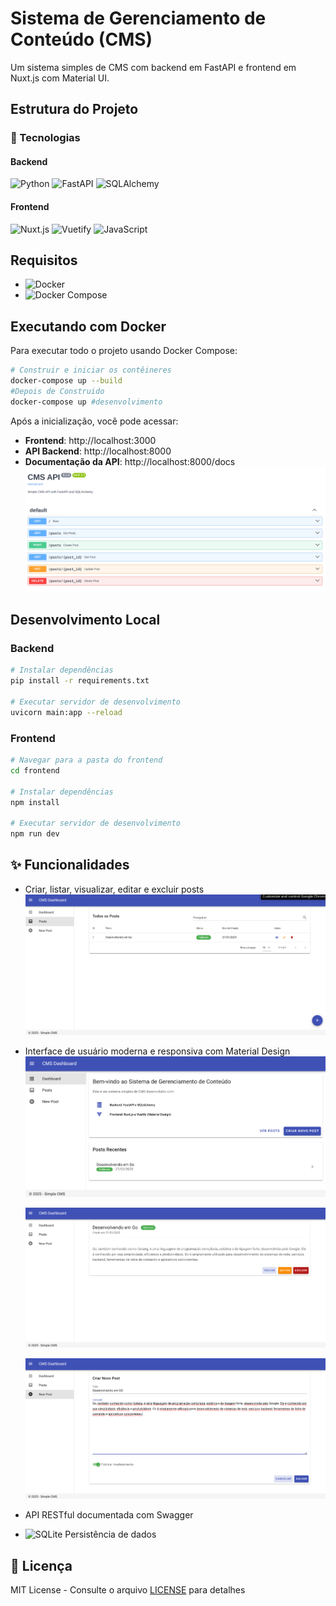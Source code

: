 # Sistema de Gerenciamento de Conteúdo (CMS)

Um sistema simples de CMS com backend em FastAPI e frontend em Nuxt.js com Material UI.

## Estrutura do Projeto

### 🧰 Tecnologias

#### Backend

![Python](https://img.shields.io/badge/Python-3776AB?style=flat&logo=python&logoColor=white)
![FastAPI](https://img.shields.io/badge/FastAPI-005571?style=flat&logo=fastapi)
![SQLAlchemy](https://img.shields.io/badge/SQLAlchemy-100000?style=flat&logo=sqlalchemy&logoColor=white)

#### Frontend

![Nuxt.js](https://img.shields.io/badge/Nuxt.js-00C58E?style=flat&logo=nuxt.js)
![Vuetify](https://img.shields.io/badge/Vuetify-1867C0?style=flat&logo=vuetify)
![JavaScript](https://img.shields.io/badge/JavaScript-F7DF1E?style=flat&logo=javascript&logoColor=black)

## Requisitos

- ![Docker](https://img.shields.io/badge/Docker-2CA5E0?style=flat&logo=docker&logoColor=white)
- ![Docker Compose](https://img.shields.io/badge/Docker_Compose-2CA5E0?style=flat&logo=docker&logoColor=white)


## Executando com Docker

Para executar todo o projeto usando Docker Compose:

```bash
# Construir e iniciar os contêineres
docker-compose up --build
#Depois de Construido
docker-compose up #desenvolvimento
```

Após a inicialização, você pode acessar:

- **Frontend**: http://localhost:3000
- **API Backend**: http://localhost:8000
- **Documentação da API**: http://localhost:8000/docs
![1743102900016](image/README/1743102900016.png)

## Desenvolvimento Local

### Backend

```bash
# Instalar dependências
pip install -r requirements.txt

# Executar servidor de desenvolvimento
uvicorn main:app --reload
```

### Frontend

```bash
# Navegar para a pasta do frontend
cd frontend

# Instalar dependências
npm install

# Executar servidor de desenvolvimento
npm run dev
```

## ✨ Funcionalidades

- Criar, listar, visualizar, editar e excluir posts![1743102948462](image/README/1743102948462.png)
- Interface de usuário moderna e responsiva com Material Design![1743102963105](image/README/1743102963105.png)

  ![1743103015409](image/README/1743103015409.png)

  ![1743103171151](image/README/1743103171151.png)
- API RESTful documentada com Swagger
- ![SQLite](https://img.shields.io/badge/SQLite-07405E?style=flat&logo=sqlite&logoColor=white) Persistência de dados

## 📄 Licença

MIT License - Consulte o arquivo [LICENSE](LICENSE) para detalhes
